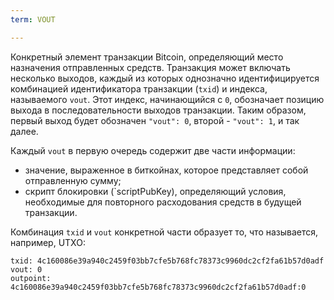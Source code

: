 ```yaml
---
term: VOUT

---
```

Конкретный элемент транзакции Bitcoin, определяющий место назначения отправленных средств. Транзакция может включать несколько выходов, каждый из которых однозначно идентифицируется комбинацией идентификатора транзакции (`txid`) и индекса, называемого `vout`. Этот индекс, начинающийся с `0`, обозначает позицию выхода в последовательности выходов транзакции. Таким образом, первый выход будет обозначен `"vout": 0`, второй - `"vout": 1`, и так далее.

Каждый `vout` в первую очередь содержит две части информации:


- значение, выраженное в биткойнах, которое представляет собой отправленную сумму;
- скрипт блокировки (`scriptPubKey), определяющий условия, необходимые для повторного расходования средств в будущей транзакции.

Комбинация `txid` и `vout` конкретной части образует то, что называется, например, UTXO:

```text
txid: 4c160086e39a940c2459f03bb7cfe5b768fc78373c9960dc2cf2fa61b57d0adf
vout: 0
outpoint: 4c160086e39a940c2459f03bb7cfe5b768fc78373c9960dc2cf2fa61b57d0adf:0
```